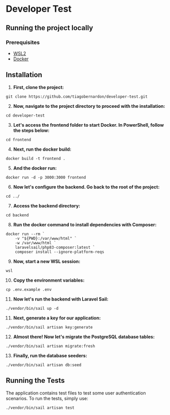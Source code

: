 # Developer Test

## Running the project locally

### Prerequisites

- [WSL2](https://learn.microsoft.com/en-us/windows/wsl/install)
- [Docker](https://www.docker.com/get-started/)

## Installation

1. **First, clone the project:**
```
git clone https://github.com/tiagobernardon/developer-test.git
```

2. **Now, navigate to the project directory to proceed with the installation:**
```
cd developer-test
```

3. **Let's access the frontend folder to start Docker. In PowerShell, follow the steps below:**
```
cd frontend
```

4. **Next, run the docker build:**
```
docker build -t frontend .
```

5. **And the docker run:**
```
docker run -d -p 3000:3000 frontend
```

6. **Now let's configure the backend. Go back to the root of the project:**
```
cd ../
```

7. **Access the backend directory:**
```
cd backend
```

8. **Run the docker command to install dependencies with Composer:**
```
docker run --rm `
    -v "${PWD}:/var/www/html" `
    -w /var/www/html `
    laravelsail/php83-composer:latest `
    composer install --ignore-platform-reqs
```

9. **Now, start a new WSL session:**
```
wsl
```

10. **Copy the environment variables:**
```
cp .env.example .env
```

11. **Now let's run the backend with Laravel Sail:**
```
./vendor/bin/sail up -d
```

11. **Next, generate a key for our application:**
```
./vendor/bin/sail artisan key:generate
```

12. **Almost there! Now let's migrate the PostgreSQL database tables:**
```
./vendor/bin/sail artisan migrate:fresh
```

13. **Finally, run the database seeders:**
```
./vendor/bin/sail artisan db:seed
```

## Running the Tests
The application contains test files to test some user authentication scenarios. To run the tests, simply use:
```
./vendor/bin/sail artisan test
```
